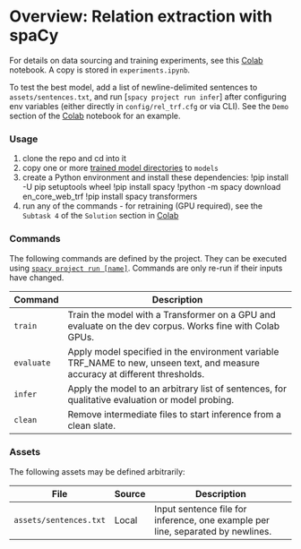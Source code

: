 <!-- SPACY PROJECT: AUTO-GENERATED DOCS START (do not remove) -->

# Overview: Relation extraction with spaCy

For details on data sourcing and training experiments, see this [Colab](https://colab.research.google.com/drive/1U0RYkKf0P9SM0JA4CeLjLZDYgaQ0DjQ_?usp=sharing) notebook. A copy is stored in `experiments.ipynb`.

To test the best model, add a list of newline-delimited sentences to `assets/sentences.txt`, and run [`spacy project run infer`] after configuring env variables (either directly in `config/rel_trf.cfg` or via CLI). See the `Demo` section of the [Colab](https://colab.research.google.com/drive/1marycqYnZzFB-Rqd6crFFYvZvWOtaKoE#scrollTo=-fl1qdKS1nhZ) notebook for an example.

### Usage

1. clone the repo and cd into it
2. copy one or more [trained model directories](https://drive.google.com/drive/folders/1-5SxyYSaiTy-BzWfGCV7dunHurJkxwdz?usp=sharing) to `models`
2. create a Python environment and install these dependencies:
    !pip install -U pip setuptools wheel
    !pip install spacy
    !python -m spacy download en_core_web_trf
    !pip install spacy transformers
3. run any of the commands - for retraining (GPU required), see the `Subtask 4` of the `Solution` section in [Colab](https://colab.research.google.com/drive/1marycqYnZzFB-Rqd6crFFYvZvWOtaKoE#scrollTo=sRsbmO2xCd5h)


### Commands

The following commands are defined by the project. They
can be executed using [`spacy project run [name]`](https://spacy.io/api/cli#project-run).
Commands are only re-run if their inputs have changed.

| Command | Description |
| --- | --- |
| `train` | Train the model with a Transformer on a GPU and evaluate on the dev corpus. Works fine with Colab GPUs. |
| `evaluate` | Apply model specified in the environment variable TRF_NAME to new, unseen text, and measure accuracy at different thresholds. |
| `infer` | Apply the model to an arbitrary list of sentences, for qualitative evaluation or model probing. |
| `clean` | Remove intermediate files to start inference from a clean slate. |


### Assets

The following assets may be defined arbitrarily:

| File | Source | Description |
| --- | --- | --- |
| `assets/sentences.txt` | Local | Input sentence file for inference, one example per line, separated by newlines. |

<!-- SPACY PROJECT: AUTO-GENERATED DOCS END (do not remove) -->
